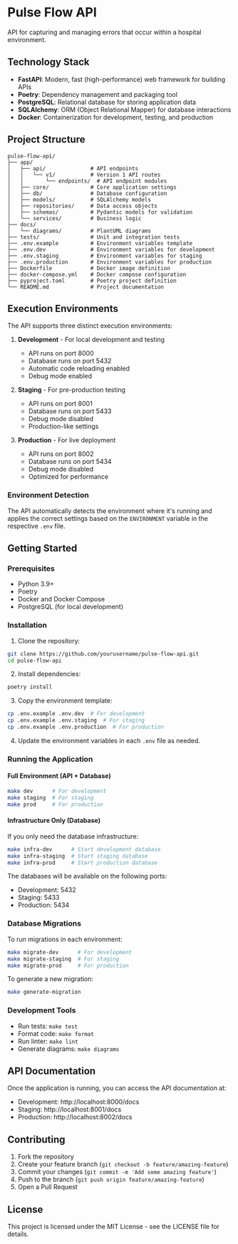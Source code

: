 # Pulse Flow API

API for capturing and managing errors that occur within a hospital environment.

## Technology Stack

- **FastAPI**: Modern, fast (high-performance) web framework for building APIs
- **Poetry**: Dependency management and packaging tool
- **PostgreSQL**: Relational database for storing application data
- **SQLAlchemy**: ORM (Object Relational Mapper) for database interactions
- **Docker**: Containerization for development, testing, and production

## Project Structure

```
pulse-flow-api/
├── app/
│   ├── api/              # API endpoints
│   │   └── v1/           # Version 1 API routes
│   │       └── endpoints/  # API endpoint modules
│   ├── core/             # Core application settings
│   ├── db/               # Database configuration
│   ├── models/           # SQLAlchemy models
│   ├── repositories/     # Data access objects
│   ├── schemas/          # Pydantic models for validation
│   └── services/         # Business logic
├── docs/
│   └── diagrams/         # PlantUML diagrams
├── tests/                # Unit and integration tests
├── .env.example          # Environment variables template
├── .env.dev              # Environment variables for development
├── .env.staging          # Environment variables for staging
├── .env.production       # Environment variables for production
├── Dockerfile            # Docker image definition
├── docker-compose.yml    # Docker compose configuration
├── pyproject.toml        # Poetry project definition
└── README.md             # Project documentation
```

## Execution Environments

The API supports three distinct execution environments:

1. **Development** - For local development and testing
   - API runs on port 8000
   - Database runs on port 5432
   - Automatic code reloading enabled
   - Debug mode enabled

2. **Staging** - For pre-production testing
   - API runs on port 8001
   - Database runs on port 5433
   - Debug mode disabled
   - Production-like settings

3. **Production** - For live deployment
   - API runs on port 8002
   - Database runs on port 5434
   - Debug mode disabled
   - Optimized for performance

### Environment Detection

The API automatically detects the environment where it's running and applies the correct settings based on the `ENVIRONMENT` variable in the respective `.env` file.

## Getting Started

### Prerequisites

- Python 3.9+
- Poetry
- Docker and Docker Compose
- PostgreSQL (for local development)

### Installation

1. Clone the repository:
```bash
git clone https://github.com/yourusername/pulse-flow-api.git
cd pulse-flow-api
```

2. Install dependencies:
```bash
poetry install
```

3. Copy the environment template:
```bash
cp .env.example .env.dev  # For development
cp .env.example .env.staging  # For staging
cp .env.example .env.production  # For production
```

4. Update the environment variables in each `.env` file as needed.

### Running the Application

#### Full Environment (API + Database)

```bash
make dev      # For development
make staging  # For staging
make prod     # For production
```

#### Infrastructure Only (Database)

If you only need the database infrastructure:

```bash
make infra-dev      # Start development database
make infra-staging  # Start staging database
make infra-prod     # Start production database
```

The databases will be available on the following ports:
- Development: 5432
- Staging: 5433
- Production: 5434

### Database Migrations

To run migrations in each environment:

```bash
make migrate-dev      # For development
make migrate-staging  # For staging
make migrate-prod     # For production
```

To generate a new migration:
```bash
make generate-migration
```

### Development Tools

- Run tests: `make test`
- Format code: `make format`
- Run linter: `make lint`
- Generate diagrams: `make diagrams`

## API Documentation

Once the application is running, you can access the API documentation at:
- Development: http://localhost:8000/docs
- Staging: http://localhost:8001/docs
- Production: http://localhost:8002/docs

## Contributing

1. Fork the repository
2. Create your feature branch (`git checkout -b feature/amazing-feature`)
3. Commit your changes (`git commit -m 'Add some amazing feature'`)
4. Push to the branch (`git push origin feature/amazing-feature`)
5. Open a Pull Request

## License

This project is licensed under the MIT License - see the LICENSE file for details.
